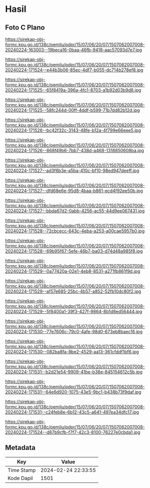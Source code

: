 # Hasil

## Foto C Plano

https://sirekap-obj-formc.kpu.go.id/138c/pemilu/pdpr/15/07/06/20/07/1507062007008-20240224-163003--19beca16-0baa-46fb-9418-aac57093d7e7.jpg

https://sirekap-obj-formc.kpu.go.id/138c/pemilu/pdpr/15/07/06/20/07/1507062007008-20240224-171524--e44b3b06-85ec-4df7-b055-dc714b278ef8.jpg

https://sirekap-obj-formc.kpu.go.id/138c/pemilu/pdpr/15/07/06/20/07/1507062007008-20240224-171525--65f8419a-396a-4fc1-8703-a1b92d03b9d8.jpg

https://sirekap-obj-formc.kpu.go.id/138c/pemilu/pdpr/15/07/06/20/07/1507062007008-20240224-171525--58fc244d-00ff-4ddf-b599-71b7dd82b12d.jpg

https://sirekap-obj-formc.kpu.go.id/138c/pemilu/pdpr/15/07/06/20/07/1507062007008-20240224-171526--bc42f32c-3143-48fe-b12a-4f799e66eee5.jpg

https://sirekap-obj-formc.kpu.go.id/138c/pemilu/pdpr/15/07/06/20/07/1507062007008-20240224-171526--868f49b6-7bb7-438d-a468-1318850608ba.jpg

https://sirekap-obj-formc.kpu.go.id/138c/pemilu/pdpr/15/07/06/20/07/1507062007008-20240224-171527--ad3f6b3e-a5ba-410c-bf10-98ed947deeff.jpg

https://sirekap-obj-formc.kpu.go.id/138c/pemilu/pdpr/15/07/06/20/07/1507062007008-20240224-171527--dfd68e6e-95d8-4baa-b861-ecd4f92ee50b.jpg

https://sirekap-obj-formc.kpu.go.id/138c/pemilu/pdpr/15/07/06/20/07/1507062007008-20240224-171527--bbda67d2-0abb-4256-ac55-44d9ee067431.jpg

https://sirekap-obj-formc.kpu.go.id/138c/pemilu/pdpr/15/07/06/20/07/1507062007008-20240224-171528--72cbcecc-643c-4eba-a253-a00cae5957b0.jpg

https://sirekap-obj-formc.kpu.go.id/138c/pemilu/pdpr/15/07/06/20/07/1507062007008-20240224-171528--69b95f67-5efe-46b7-ba03-d74d48a985f8.jpg

https://sirekap-obj-formc.kpu.go.id/138c/pemilu/pdpr/15/07/06/20/07/1507062007008-20240224-171529--0a77420a-02e1-4eb8-8531-a271fb861f9d.jpg

https://sirekap-obj-formc.kpu.go.id/138c/pemilu/pdpr/15/07/06/20/07/1507062007008-20240224-171529--af57e685-25bc-4b57-a852-52fb10dc80f2.jpg

https://sirekap-obj-formc.kpu.go.id/138c/pemilu/pdpr/15/07/06/20/07/1507062007008-20240224-171529--5f8400a1-39f3-427f-9864-8b1d8ed56444.jpg

https://sirekap-obj-formc.kpu.go.id/138c/pemilu/pdpr/15/07/06/20/07/1507062007008-20240224-171530--77e7606c-79c0-4afe-98d0-673eb8baec16.jpg

https://sirekap-obj-formc.kpu.go.id/138c/pemilu/pdpr/15/07/06/20/07/1507062007008-20240224-171530--082ba8fa-8be2-4529-aa13-361cfddf1bf6.jpg

https://sirekap-obj-formc.kpu.go.id/138c/pemilu/pdpr/15/07/06/20/07/1507062007008-20240224-171531--b2d21e54-9909-41be-b38e-845154612c5b.jpg

https://sirekap-obj-formc.kpu.go.id/138c/pemilu/pdpr/15/07/06/20/07/1507062007008-20240224-171531--64e6d920-1075-43e5-9bc1-b438b73f9daf.jpg

https://sirekap-obj-formc.kpu.go.id/138c/pemilu/pdpr/15/07/06/20/07/1507062007008-20240224-171531--c24feb8e-6b12-43c5-a641-497ea34dfc17.jpg

https://sirekap-obj-formc.kpu.go.id/138c/pemilu/pdpr/15/07/06/20/07/1507062007008-20240224-171524--d87b9cfb-f7f7-42c3-8100-76227e0cbda1.jpg


## Metadata

| Key        | Value               |
| ---------- | ------------------- |
| Time Stamp | 2024-02-24 22:33:55 |
| Kode Dapil | 1501                |



